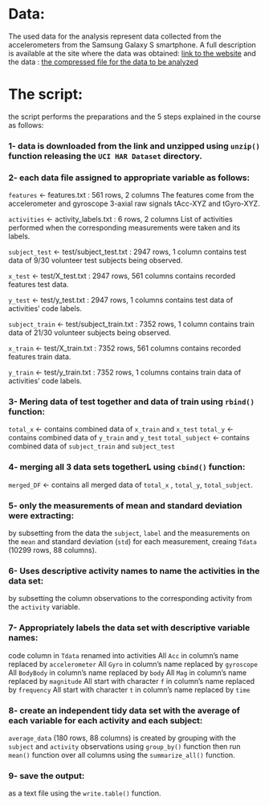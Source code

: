 # Data:
The used data for the analysis represent data collected from the accelerometers from the Samsung Galaxy S smartphone. A full description is available at the site where the data was obtained:
[link to the website](http://archive.ics.uci.edu/ml/datasets/Human+Activity+Recognition+Using+Smartphones)
and the data :
[the compressed file for the data to be analyzed](https://d396qusza40orc.cloudfront.net/getdata%2Fprojectfiles%2FUCI%20HAR%20Dataset.zip)

# The script:
the script performs the preparations and the 5 steps explained in the course as follows:
### 1- data is downloaded from the link and unzipped using `unzip()` function releasing the `UCI HAR Dataset` directory.

### 2- each data file assigned to appropriate variable as follows:
`features` <- features.txt : 561 rows, 2 columns
The features come from the accelerometer and gyroscope 3-axial raw signals tAcc-XYZ and tGyro-XYZ.

`activities` <- activity_labels.txt : 6 rows, 2 columns
List of activities performed when the corresponding measurements were taken and its labels.

`subject_test` <- test/subject_test.txt : 2947 rows, 1 column
contains test data of 9/30 volunteer test subjects being observed.

`x_test` <- test/X_test.txt : 2947 rows, 561 columns
contains recorded features test data.

`y_test` <- test/y_test.txt : 2947 rows, 1 columns
contains test data of activities’ code labels.

`subject_train` <- test/subject_train.txt : 7352 rows, 1 column
contains train data of 21/30 volunteer subjects being observed.

`x_train` <- test/X_train.txt : 7352 rows, 561 columns
contains recorded features train data.

`y_train` <- test/y_train.txt : 7352 rows, 1 columns
contains train data of activities’ code labels.


### 3- Mering data of test together and data of train using `rbind()` function:
`total_x` <- contains combined data of `x_train` and `x_test`
`total_y` <- contains combined data of `y_train` and `y_test`
`total_subject` <- contains combined data of `subject_train` and `subject_test`


### 4- merging all 3 data sets togetherL using `cbind()` function:
`merged_DF` <- contains all merged data of `total_x` , `total_y`, `total_subject`.


### 5- only the measurements of mean and standard deviation were extracting:
by subsetting from the data the `subject`, `label` and the measurements on the `mean` and standard deviation (`std`) for each measurement, creaing `Tdata` (10299 rows, 88 columns).


### 6- Uses descriptive activity names to name the activities in the data set:
by subsetting the column observations to the corresponding activity from the `activity` variable.


### 7- Appropriately labels the data set with descriptive variable names:
code column in `Tdata` renamed into activities
All `Acc` in column’s name replaced by `accelerometer`
All `Gyro` in column’s name replaced by `gyroscope`
All `BodyBody` in column’s name replaced by `body`
All `Mag` in column’s name replaced by `magnitude`
All start with character `f` in column’s name replaced by `frequency`
All start with character `t` in column’s name replaced by `time`


### 8- create an independent tidy data set with the average of each variable for each activity and each subject:
`average_data` (180 rows, 88 columns) is created by grouping with the `subject` and `activity` observations using `group_by()` function then run `mean()` function over all columns using the `summarize_all()` function.


### 9- save the output:
as a text file using the `write.table()` function.

